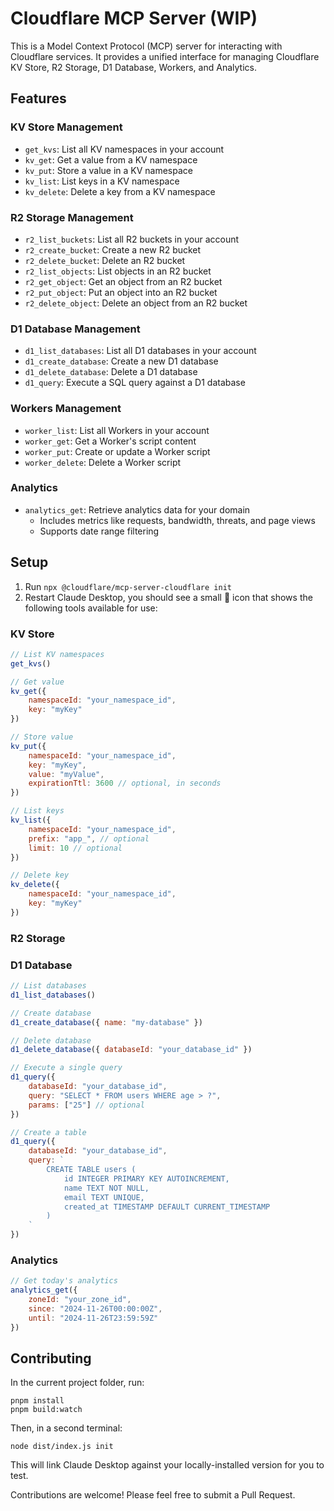 # Cloudflare MCP Server (WIP)

This is a Model Context Protocol (MCP) server for interacting with Cloudflare services. It provides a unified interface for managing Cloudflare KV Store, R2 Storage, D1 Database, Workers, and Analytics.

## Features

### KV Store Management
- `get_kvs`: List all KV namespaces in your account
- `kv_get`: Get a value from a KV namespace
- `kv_put`: Store a value in a KV namespace
- `kv_list`: List keys in a KV namespace
- `kv_delete`: Delete a key from a KV namespace

### R2 Storage Management
- `r2_list_buckets`: List all R2 buckets in your account
- `r2_create_bucket`: Create a new R2 bucket
- `r2_delete_bucket`: Delete an R2 bucket
- `r2_list_objects`: List objects in an R2 bucket
- `r2_get_object`: Get an object from an R2 bucket
- `r2_put_object`: Put an object into an R2 bucket
- `r2_delete_object`: Delete an object from an R2 bucket

### D1 Database Management
- `d1_list_databases`: List all D1 databases in your account
- `d1_create_database`: Create a new D1 database
- `d1_delete_database`: Delete a D1 database
- `d1_query`: Execute a SQL query against a D1 database

### Workers Management
- `worker_list`: List all Workers in your account
- `worker_get`: Get a Worker's script content
- `worker_put`: Create or update a Worker script
- `worker_delete`: Delete a Worker script

### Analytics
- `analytics_get`: Retrieve analytics data for your domain
  - Includes metrics like requests, bandwidth, threats, and page views
  - Supports date range filtering

## Setup

1. Run `npx @cloudflare/mcp-server-cloudflare init`
2. Restart Claude Desktop, you should see a small 🔨 icon that shows the following tools available for use:

### KV Store
```javascript
// List KV namespaces
get_kvs()

// Get value
kv_get({
    namespaceId: "your_namespace_id",
    key: "myKey"
})

// Store value
kv_put({
    namespaceId: "your_namespace_id",
    key: "myKey",
    value: "myValue",
    expirationTtl: 3600 // optional, in seconds
})

// List keys
kv_list({
    namespaceId: "your_namespace_id",
    prefix: "app_", // optional
    limit: 10 // optional
})

// Delete key
kv_delete({
    namespaceId: "your_namespace_id",
    key: "myKey"
})
```

### R2 Storage

### D1 Database
```javascript
// List databases
d1_list_databases()

// Create database
d1_create_database({ name: "my-database" })

// Delete database
d1_delete_database({ databaseId: "your_database_id" })

// Execute a single query
d1_query({
    databaseId: "your_database_id",
    query: "SELECT * FROM users WHERE age > ?",
    params: ["25"] // optional
})

// Create a table
d1_query({
    databaseId: "your_database_id",
    query: `
        CREATE TABLE users (
            id INTEGER PRIMARY KEY AUTOINCREMENT,
            name TEXT NOT NULL,
            email TEXT UNIQUE,
            created_at TIMESTAMP DEFAULT CURRENT_TIMESTAMP
        )
    `
})
```

### Analytics
```javascript
// Get today's analytics
analytics_get({
    zoneId: "your_zone_id",
    since: "2024-11-26T00:00:00Z",
    until: "2024-11-26T23:59:59Z"
})
```

## Contributing

In the current project folder, run:

```
pnpm install
pnpm build:watch
```

Then, in a second terminal:

```
node dist/index.js init
```

This will link Claude Desktop against your locally-installed version for you to test.

Contributions are welcome! Please feel free to submit a Pull Request.
